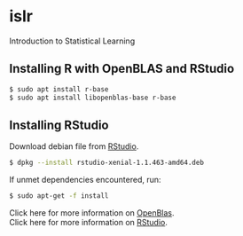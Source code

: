 # islr
Introduction to Statistical Learning

Installing R with OpenBLAS and RStudio
--------------------------------------
```bash
$ sudo apt install r-base
$ sudo apt install libopenblas-base r-base 
```

Installing RStudio
------------------
Download debian file from [RStudio].

```bash
$ dpkg --install rstudio-xenial-1.1.463-amd64.deb
```

If unmet dependencies encountered, run:

```bash
$ sudo apt-get -f install
```

Click here for more information on [OpenBlas].  
Click here for more information on [RStudio].

[OpenBlas]: http://www.openblas.net/
[RStudio]: https://www.rstudio.com/
